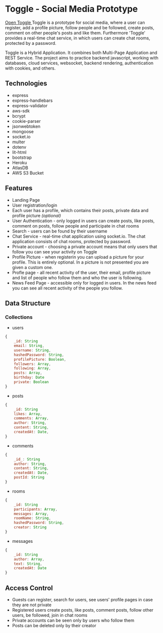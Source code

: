 # Toggle - Social Media Prototype
<a href="https://toggle-social-media.herokuapp.com/" > Open Toggle </a>
Toggle is a prototype for social media, where a user can register, add a profile picture, follow people and be followed, create posts, comment on other people's posts and like them. Furthermore 'Toggle' provides a real-time chat service, in which users can create chat rooms, protected by a password.

Toggle is a Hybrid Application. It combines both Multi-Page Application and REST Service. The project aims to practice backend javascript, working with databases, cloud services, websocket, backend rendering, authentication with cookies, and others.


## Technologies
* express
* express-handlebars
* express-validator
* aws-sdk
* bcrypt
* cookie-parser
* jsonwebtoken
* mongoose
* socket.io
* multer
* dotenv
* lit-html
* bootstrap
* Heroku
* AtlasDB
* AWS S3 Bucket


## Features
* Landing Page
* User registration/login
* Each user has a profile, which contains their posts, private data and profile picture *(optional)*
* User Authentication - only logged in users can create posts, like posts, comment on posts, follow people and participate in chat rooms
* Search - users can be found by their username
* Chat Service - real-time chat application using socket.io. The chat application consists of chat rooms, protected by password.
* Private account - choosing a private account means that only users that follow you can see your activity on Toggle
* Profile Picture - when registerin you can upload a picture for your profile. This is entirely optional. In a picture is not presented you are given a custom one.
* Profle page - all recent activity of the user, their email, profile picture and list of people who follow them and who the user is following.
* News Feed Page - accessible only for logged in users. In the news feed you can see all recent activity of the people you follow.


## Data Structure
### Collections
* users
```javascript
{
    _id: String
    email: String,
    username: String,
    hashedPassword: String,
    profilePicture: Boolean,
    followers: Array,
    following: Array,
    posts: Array,
    birthday: Date
    private: Boolean
}
```
* posts
```javascript
{
    _id: String
    likes: Array,
    comments: Array,
    author: String,
    content: String,
    createdAt: Date,
}
```
* comments
```javascript
{
    _id_: String
    author: String,
    content: String,
    createdAt: Date,
    postId: String
}
```
* rooms
```javascript
{
    _id: String
    participants: Array,
    messages: Array,
    roomName: String,
    hashedPassword: String,
    creator: String
}
```
* messages
```javascript
{
    _id: String
    author: Array,
    text: String,
    createdAt: Date
}
```


## Access Control
* Guests can register, search for users, see users' profile pages in case they are not private
* Registered users create posts, like posts, comment posts, follow other users, be followed, join in chat rooms
* Private accounts can be seen only by users who follow them
* Posts can be deleted only by their creator
